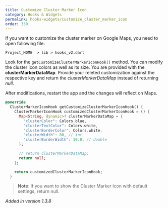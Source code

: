 ```yaml
---
title: Customize Cluster Marker Icon
category: Hooks & Widgets
permalink: hooks-widgets/customize_cluster_marker_icon
order: 330
---
```


If you want to customize the cluster marker on Google Maps, you need to open following file:

`Project_HOME  > lib > hooks_v2.dart`

Look for the `getCustomizeClusterMarkerIconHook()` method. You can modify the cluster icon colors as well as its size. You are provided with the **clusterMarkerDataMap**. Provide your releted customization against the respective key and return the *clusterMarkerDataMap* instead of returning *null*. 

After modifications, restart the app and the changes will reflect on Maps.

```dart
@override
  ClusterMarkerIconHook getCustomizeClusterMarkerIconHook() {
    ClusterMarkerIconHook customizedClusterMarkerIconHook = () {
      Map<String, dynamic>? clusterMarkerDataMap = {
        "clusterColor": Colors.blue,
        "clusterTextColor": Colors.white,
        "clusterBorderColor": Colors.white,
        "clusterWidth": 80, // int
        "clusterBorderWidth": 10.0, // double
      };

      // return clusterMarkerDataMap;
      return null;
    };

    return customizedClusterMarkerIconHook;
  }
```

> **Note**: If you want to show the Cluster Marker Icon with default settings, return null.

*Added in version 1.3.8*

